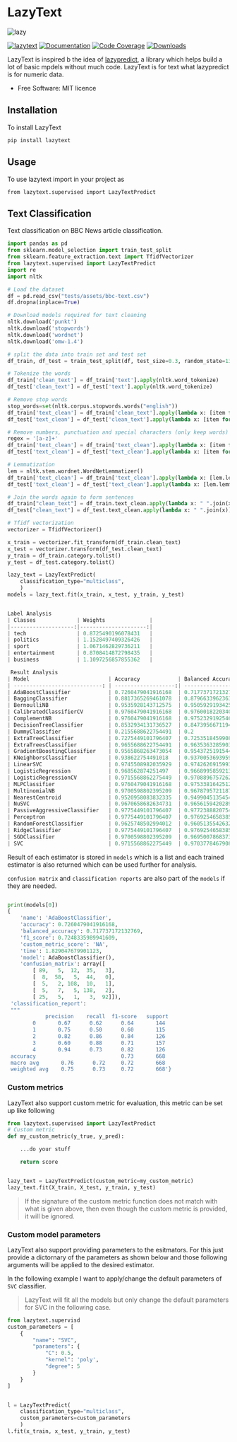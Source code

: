 # LazyText

![lazy](docs/sloth.png)


[![lazytext](https://github.com/jdvala/lazytext/actions/workflows/main.yml/badge.svg)](https://github.com/jdvala/lazytext/actions/workflows/main.yml)
[![Documentation](https://github.com/jdvala/lazytext/actions/workflows/pages/pages-build-deployment/badge.svg)](https://github.com/jdvala/lazytext/actions/workflows/pages/pages-build-deployment)
[![Code Coverage](https://codecov.io/gh/jdvala/lazytext/branch/master/graph/badge.svg)](https://codecov.io/gh/jdvala/lazytext)
[![Downloads](https://static.pepy.tech/personalized-badge/lazytext?period=month&units=international_system&left_color=grey&right_color=green&left_text=Downloads)](https://pepy.tech/project/lazytext)


LazyText is inspired b the idea of [lazypredict](https://github.com/shankarpandala/lazypredict), a library which helps build a lot of basic mpdels without much code. LazyText is for text what lazypredict is for numeric data.

* Free Software: MIT licence


## Installation

To install LazyText

`pip install lazytext`


## Usage

To use lazytext import in your project as

`from lazytext.supervised import LazyTextPredict`


## Text Classification

Text classification on BBC News article classification.

```python
import pandas as pd
from sklearn.model_selection import train_test_split
from sklearn.feature_extraction.text import TfidfVectorizer
from lazytext.supervised import LazyTextPredict
import re
import nltk

# Load the dataset
df = pd.read_csv("tests/assets/bbc-text.csv")
df.dropna(inplace=True)

# Download models required for text cleaning
nltk.download('punkt')
nltk.download('stopwords')
nltk.download('wordnet')
nltk.download('omw-1.4')

# split the data into train set and test set
df_train, df_test = train_test_split(df, test_size=0.3, random_state=13)

# Tokenize the words
df_train['clean_text'] = df_train['text'].apply(nltk.word_tokenize)
df_test['clean_text'] = df_test['text'].apply(nltk.word_tokenize)

# Remove stop words
stop_words=set(nltk.corpus.stopwords.words("english"))
df_train['text_clean'] = df_train['clean_text'].apply(lambda x: [item for item in x if item not in stop_words])
df_test['text_clean'] = df_test['clean_text'].apply(lambda x: [item for item in x if item not in stop_words])

# Remove numbers, punctuation and special characters (only keep words)
regex = '[a-z]+'
df_train['text_clean'] = df_train['text_clean'].apply(lambda x: [item for item in x if re.match(regex, item)])
df_test['text_clean'] = df_test['text_clean'].apply(lambda x: [item for item in x if re.match(regex, item)])

# Lemmatization
lem = nltk.stem.wordnet.WordNetLemmatizer()
df_train['text_clean'] = df_train['text_clean'].apply(lambda x: [lem.lemmatize(item, pos='v') for item in x])
df_test['text_clean'] = df_test['text_clean'].apply(lambda x: [lem.lemmatize(item, pos='v') for item in x])

# Join the words again to form sentences
df_train["clean_text"] = df_train.text_clean.apply(lambda x: " ".join(x))
df_test["clean_text"] = df_test.text_clean.apply(lambda x: " ".join(x))

# Tfidf vectorization
vectorizer = TfidfVectorizer()

x_train = vectorizer.fit_transform(df_train.clean_text)
x_test = vectorizer.transform(df_test.clean_text)
y_train = df_train.category.tolist()
y_test = df_test.category.tolist()

lazy_text = LazyTextPredict(
    classification_type="multiclass",
    )
models = lazy_text.fit(x_train, x_test, y_train, y_test)


Label Analysis
| Classes             | Weights              |
|--------------------:|---------------------:|
| tech                | 0.8725490196078431   |
| politics            | 1.1528497409326426   |
| sport               | 1.0671462829736211   |
| entertainment       | 0.8708414872798435   |
| business            | 1.1097256857855362   |

 Result Analysis
| Model                         | Accuracy            | Balanced Accuracy   | F1 Score            | Custom Metric Score | Time Taken          |
| ----------------------------: | -------------------:| -------------------:| -------------------:| -------------------:| -------------------:|
| AdaBoostClassifier            | 0.7260479041916168  | 0.717737172132769   | 0.7248335989941609  | NA                  | 1.829047679901123   |
| BaggingClassifier             | 0.8817365269461078  | 0.8796633962363677  | 0.8814695332332374  | NA                  | 3.5215072631835938  |
| BernoulliNB                   | 0.9535928143712575  | 0.9505929193425733  | 0.9533647387436917  | NA                  | 0.020041465759277344|
| CalibratedClassifierCV        | 0.9760479041916168  | 0.9760018220340847  | 0.9755904096436046  | NA                  | 0.4990670680999756  |
| ComplementNB                  | 0.9760479041916168  | 0.9752329192546583  | 0.9754237510855159  | NA                  | 0.013598203659057617|
| DecisionTreeClassifier        | 0.8532934131736527  | 0.8473956671194278  | 0.8496464898940103  | NA                  | 0.478792667388916   |
| DummyClassifier               | 0.2155688622754491  | 0.2                 | 0.07093596059113301 | NA                  | 0.008046865463256836|
| ExtraTreeClassifier           | 0.7275449101796407  | 0.7253518459908658  | 0.7255575847020816  | NA                  | 0.026398658752441406|
| ExtraTreesClassifier          | 0.9655688622754491  | 0.9635363285903302  | 0.9649837485086689  | NA                  | 1.6907336711883545  |
| GradientBoostingClassifier    | 0.9565868263473054  | 0.9543725191544354  | 0.9554606292723953  | NA                  | 39.16400766372681   |
| KNeighborsClassifier          | 0.938622754491018   | 0.9370053693959814  | 0.9367294513157219  | NA                  | 0.14803171157836914 |
| LinearSVC                     | 0.9745508982035929  | 0.974262691599302   | 0.9740343976103922  | NA                  | 0.10053229331970215 |
| LogisticRegression            | 0.968562874251497   | 0.9668995859213251  | 0.9678778814908909  | NA                  | 2.9565982818603516  |
| LogisticRegressionCV          | 0.9715568862275449  | 0.9708896757262861  | 0.971147482393915   | NA                  | 109.64091444015503  |
| MLPClassifier                 | 0.9760479041916168  | 0.9753381642512078  | 0.9752912960666735  | NA                  | 35.64296746253967   |
| MultinomialNB                 | 0.9700598802395209  | 0.9678795721187026  | 0.9689200656860745  | NA                  | 0.024427413940429688|
| NearestCentroid               | 0.9520958083832335  | 0.9499045135454718  | 0.9515097876015481  | NA                  | 0.024636268615722656|
| NuSVC                         | 0.9670658682634731  | 0.9656159420289855  | 0.9669719954040374  | NA                  | 8.287142515182495   |
| PassiveAggressiveClassifier   | 0.9775449101796407  | 0.9772388820754925  | 0.9770812340935414  | NA                  | 0.10332632064819336 |
| Perceptron                    | 0.9775449101796407  | 0.9769254658385094  | 0.9768161404324825  | NA                  | 0.07216000556945801 |
| RandomForestClassifier        | 0.9625748502994012  | 0.9605135542632081  | 0.9624462948504477  | NA                  | 1.2427525520324707  |
| RidgeClassifier               | 0.9775449101796407  | 0.9769254658385093  | 0.9769176825464448  | NA                  | 0.17272400856018066 |
| SGDClassifier                 | 0.9700598802395209  | 0.9695007868373973  | 0.969787370271274   | NA                  | 0.13134551048278809 |
| SVC                           | 0.9715568862275449  | 0.9703778467908902  | 0.9713021262026043  | NA                  | 8.388679027557373   |
```

Result of each estimator is stored in `models` which is a list and each trained estimator is also returned which can be used further for analysis.

`confusion matrix` and `classification reports` are also part of the `models` if they are needed.


```python

print(models[0])
{
    'name': 'AdaBoostClassifier',
    'accuracy': 0.7260479041916168,
    'balanced_accuracy': 0.717737172132769,
    'f1_score': 0.7248335989941609,
    'custom_metric_score': 'NA',
    'time': 1.829047679901123,
    'model': AdaBoostClassifier(),
    'confusion_matrix': array([
        [ 89,   5,  12,  35,   3],
        [  8,  58,   5,  44,   0],
        [  5,   2, 108,  10,   1],
        [  5,   7,   5, 138,   2],
        [ 25,   5,   1,   3,  92]]),
 'classification_report':
 """
            precision    recall  f1-score   support
        0       0.67      0.62      0.64       144
        1       0.75      0.50      0.60       115
        2       0.82      0.86      0.84       126
        3       0.60      0.88      0.71       157
        4       0.94      0.73      0.82       126
 accuracy                           0.73       668
 macro avg       0.76      0.72     0.72       668
 weighted avg    0.75      0.73     0.72       668'}


```

### Custom metrics
LazyText also support custom metric for evaluation, this metric can be set up like following

```python
from lazytext.supervised import LazyTextPredict
# Custom metric
def my_custom_metric(y_true, y_pred):

    ...do your stuff

    return score


lazy_text = LazyTextPredict(custom_metric=my_custom_metric)
lazy_text.fit(X_train, X_test, y_train, y_test)
```

> If the signature of the custom metric function does not match with what is given above, then even though the custom metric is provided, it will be ignored.

### Custom model parameters

LazyText also support providing parameters to the esitmators. For this just provide a dictornary of the parameters as shown below and those following arguments will be applied to the desired estimator.

In the following example I want to apply/change the default parameters of `SVC` classifier.

> LazyText will fit all the models but only change the default parameters for SVC in the following case.

```python
from lazytext.supervisd
custom_parameters = [
    {
        "name": "SVC",
        "parameters": {
            "C": 0.5,
            "kernel": 'poly',
            "degree": 5
        }
    }
]


l = LazyTextPredict(
    classification_type="multiclass",
    custom_parameters=custom_parameters
    )
l.fit(x_train, x_test, y_train, y_test)
```
